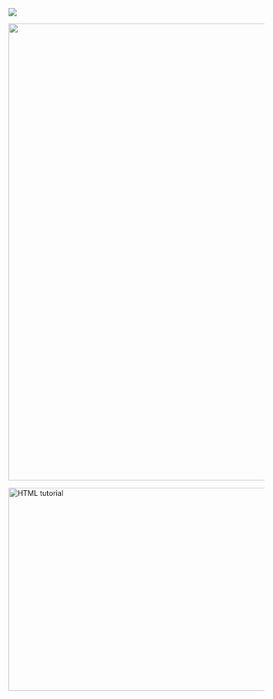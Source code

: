 ![](https://cdn.discordapp.com/attachments/741090201480331297/1260630093340868699/Untitled144_20240711001342.png?ex=669004c3&is=668eb343&hm=af59cc8a0800587c0b22fc3153613d12c1bc181fc1d30faa39fb07e8999a204e&)


<p align="center">
    <img width="900" src="https://cdn.discordapp.com/attachments/741090201480331297/1260633043505516615/Untitled143_20240711002520.png?ex=66900783&is=668eb603&hm=44c54be59d24bfca55a4bceb8f669b4bee592d08d19d31a3936de4a57c8552b4&" alt="">
</p>


<a href="http://rentry.co/phulix_rentry"><img src="https://cdn.discordapp.com/attachments/741090201480331297/1260640644750377050/Untitled144_20240711005530.png?ex=66900e97&is=668ebd17&hm=c7a5ef0b4b3586923d4b62c7e3d07a8c856afb7f32f161694354ed5f528ecf2a&" alt="HTML tutorial" style="width:1000px;height:400px;"></a>

</body>
</html>




